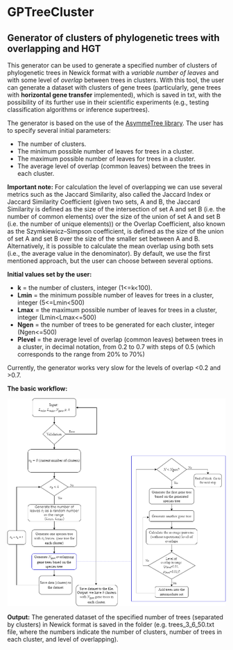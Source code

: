 # GPTreeCluster
## Generator of clusters of phylogenetic trees with overlapping and HGT

This generator can be used to generate a specified number of clusters of phylogenetic trees in Newick format with a *variable number of leaves*  and with some level of *overlap* between trees in clusters. With this tool, the user can generate a dataset with clusters of gene trees (particularly, gene trees with **horizontal gene transfer** implemented), which is saved in txt, with the possibility of its further use in their scientific experiments (e.g., testing classification algorithms or inference supertrees).

The generator is based on the use of the [AsymmeTree library](https://github.com/david-schaller/AsymmeTree).
The user has to specify several initial parameters:

*   The number of clusters.
*   The minimum possible number of leaves for trees in a cluster.
*   The maximum possible number of leaves for trees in a cluster.
*   The average level of overlap (common leaves) between the trees in each cluster.

**Important note:** For calculation the level of overlapping we can use several metrics such as the Jaccard Similarity, also called the Jaccard Index or Jaccard Similarity Coefficient (given two sets, A and B, the Jaccard Similarity is defined as the size of the intersection of set A and set B (i.e. the number of common elements) over the size of the union of set A and set B (i.e. the number of unique elements)) or the Overlap Coefficient, also known as the Szymkiewicz–Simpson coefficient, is defined as the size of the union of set A and set B over the size of the smaller set between A and B. Alternatively, it is possible to calculate the mean overlap using both sets (i.e., the average value in the denominator). By default, we use the first mentioned approach, but the user can choose between several options.

**Initial values set by the user:**

*   **k** = the number of clusters, integer (1<=k<100).
*   **Lmin** = the minimum possible number of leaves for trees in a cluster, integer (5<=Lmin<500)
*   **Lmax** = the maximum possible number of leaves for trees in a cluster, integer (Lmin<Lmax<=500)
*   **Ngen** = the number of trees to be generated for each cluster, integer (Ngen<=500)
*   **Plevel** = the average level of overlap (common leaves) between trees in a cluster, in decimal notation, from 0.2 to 0.7 with steps of 0.5 (which corresponds to the range from 20% to 70%)

Currently, the generator works very slow for the levels of overlap <0.2 and >0.7.

**The basic workflow:**

![The basic workflow](https://github.com/tahiri-lab/GPTree/blob/GPTreeCluster/img/flow.png)

**Output:** The generated dataset of the specified number of trees (separated by clusters) in Newick format is saved in the folder (e.g. trees_3_6_50.txt file, where the numbers indicate the number of clusters, number of trees in each cluster, and level of overlapping).
